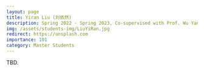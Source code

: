```yaml
---
layout: page
title: Yiran Liu (刘依然)
description: Spring 2022 - Spring 2023, Co-supervised with Prof. Wu Yang and Prof. Xin Feng. <br> Research Topic&#58; Universal Adversarial Attack. <br> Next Stop&#58; Beijing University of Posts and Telecommunications, Ph.D. Student.
img: /assets/students-img/LiuYiRan.jpg
redirect: https://unsplash.com
importance: 101
category: Master Students
---
```


TBD.
